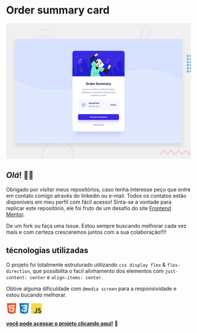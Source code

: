 # Order summary card

![Design preview for the Order summary card coding challenge](./design/desktop-preview.jpg)

## *Olá*! 🐱‍👤
Obrigado por visitar meus repositórios, caso tenha interesse peço que entre em contato comigo através do linkedin ou e-mail. Todos os contatos estão disponíveis em meu perfil com fácil acesso!
Sinta-se a vontade para replicar este repositório, ele foi fruto de um desafio do site [Frontend Mentor](https://www.frontendmentor.io). 

De um fork ou faça uma Issue. Estou sempre buscando melhorar cada vez mais e com certeza cresceremos juntos com a sua colaboração!!!!

## técnologias utilizadas

O projeto foi totalmente estruturado utilizando ```css display flex``` & ```flex-direction```, que possibilita o facil alinhamento dos elementos com ```just-content: center``` e ```align-items: center```.

Obtive alguma dificuldade com ```@media screen``` para a responsividade e estou bucando melhorar.

<img height="30em" src="https://github.com/devicons/devicon/raw/master/icons/html5/html5-original.svg" style="max-width: 100%;">
<img height="30em" src="https://github.com/devicons/devicon/raw/master/icons/css3/css3-original.svg" style="max-width: 100%;">
<img height="30em" src="https://github.com/devicons/devicon/raw/master/icons/javascript/javascript-original.svg" style="max-width: 100%;">

**[você pode acessar o projeto clicando aqui!](https://rafaelgomesxavier.github.io/Order-summary-component/)** 🚀
